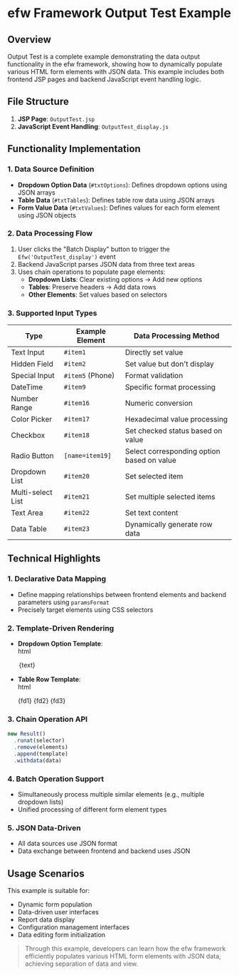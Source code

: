 # efw Framework Output Test Example

## Overview

Output Test is a complete example demonstrating the data output functionality in the efw framework, showing how to dynamically populate various HTML form elements with JSON data. This example includes both frontend JSP pages and backend JavaScript event handling logic.

## File Structure

1. **JSP Page**: `OutputTest.jsp`
2. **JavaScript Event Handling**: `OutputTest_display.js`

## Functionality Implementation

### 1. Data Source Definition
- **Dropdown Option Data** (`#txtOptions`): Defines dropdown options using JSON arrays
- **Table Data** (`#txtTables`): Defines table row data using JSON arrays
- **Form Value Data** (`#txtValues`): Defines values for each form element using JSON objects

### 2. Data Processing Flow
1. User clicks the "Batch Display" button to trigger the `Efw('OutputTest_display')` event
2. Backend JavaScript parses JSON data from three text areas
3. Uses chain operations to populate page elements:
   - **Dropdown Lists**: Clear existing options → Add new options
   - **Tables**: Preserve headers → Add data rows
   - **Other Elements**: Set values based on selectors

### 3. Supported Input Types
| Type             | Example Element | Data Processing Method                     |
|------------------|-----------------|--------------------------------------------|
| Text Input       | `#item1`        | Directly set value                         |
| Hidden Field     | `#item2`        | Set value but don't display                |
| Special Input    | `#item5` (Phone)| Format validation                          |
| DateTime         | `#item9`        | Specific format processing                 |
| Number Range     | `#item16`       | Numeric conversion                         |
| Color Picker     | `#item17`       | Hexadecimal value processing               |
| Checkbox         | `#item18`       | Set checked status based on value          |
| Radio Button     | `[name=item19]` | Select corresponding option based on value  |
| Dropdown List    | `#item20`       | Set selected item                          |
| Multi-select List| `#item21`       | Set multiple selected items                |
| Text Area        | `#item22`       | Set text content                           |
| Data Table       | `#item23`       | Dynamically generate row data              |

## Technical Highlights

### 1. Declarative Data Mapping
- Define mapping relationships between frontend elements and backend parameters using `paramsFormat`
- Precisely target elements using CSS selectors

### 2. Template-Driven Rendering
- **Dropdown Option Template**:  
  html
  <option value='{value}'>{text}</option>

- **Table Row Template**:  
  html
  <tr>
    <td>{fd1}</td>
    <td>{fd2}</td>
    <td>{fd3}</td>
  </tr>


### 3. Chain Operation API

```js
new Result()
  .runat(selector)
  .remove(elements)
  .append(template)
  .withdata(data)
```

### 4. Batch Operation Support
- Simultaneously process multiple similar elements (e.g., multiple dropdown lists)
- Unified processing of different form element types

### 5. JSON Data-Driven
- All data sources use JSON format
- Data exchange between frontend and backend uses JSON

## Usage Scenarios
This example is suitable for:
- Dynamic form population
- Data-driven user interfaces
- Report data display
- Configuration management interfaces
- Data editing form initialization

> Through this example, developers can learn how the efw framework efficiently populates various HTML form elements with JSON data, achieving separation of data and view.
